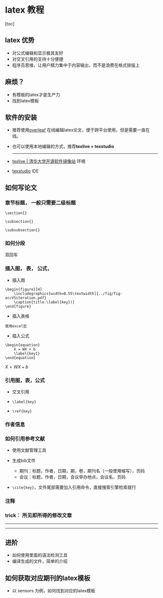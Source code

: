 # latex 教程

[toc]

## latex 优势

- 对公式编辑和显示极其友好
- 对交叉引用的支持十分便捷
- 程序员思维，让用户精力集中于内容输出，而不是浪费在格式排版上

## 麻烦？

- 有模板的latex才是生产力
- 找到latex模板

## 软件的安装

- 推荐使用[overleaf]() 在线编辑latex论文，便于跨平台使用，但是需要一直在线。

- 也可以使用本地编辑的方式，推荐**texlive + texstudio**

  

  ---

  

- [texlive | 清华大学开源软件镜像站](https://mirrors.tuna.tsinghua.edu.cn/CTAN/systems/texlive/Images/)    环境

- [texstudio](https://sourceforge.net/projects/texstudio/)   IDE

  

## 如何写论文

### **章节标题， 一般只需要二级标题**

`\section{}`

`\subsection{}`

`\subsubsection{}`

### **如何分段**

双回车

### **插入图， 表， 公式，**

- 插入图

```
\begin{figure}[H]	
	\includegraphics[width=0.55\textwidth]{../fig/fig-accVSiteration.pdf}
	\caption{title.\label{key})}
\end{figure} 
```

- 插入表格

```
使用excel宏
```

- 插入公式

```
\begin{equation}
    X = WX + b
	\label{key1}
\end{equation}
```

$X = WX + b$  



### **引用图，表，公式**

- 交叉引用

- `\label{key}`

- `\ref{key}`

### **作者信息**

### **如何引用参考文献**

- 使用文献管理工具

- 生成bib文件

  - 期刊：标题，作者，日期，期，卷，期刊名（一般使用缩写），页码
  - 会议：标题，作者，日期，会议举办地点，会议名，页码

- `\cite{key}`，文件尾部需要加入引用命令，直接搜索引擎检索就行

  

### **注释**

### **trick： 所见即所得的修改文章**

---

----

## 进阶

- 如何使用里面的语法检测工具
- 编译生成的文件，简单的介绍

## 如何获取对应期刊的latex模板

- 以 sensors 为例，如何找到对应的latex模板

  

  

